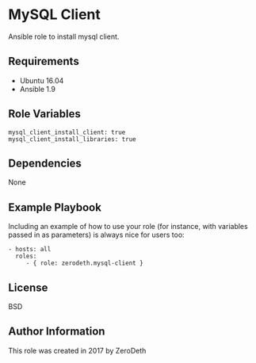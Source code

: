 MySQL Client
=========

Ansible role to install mysql client.

Requirements
------------

- Ubuntu 16.04
- Ansible 1.9

Role Variables
--------------

```
mysql_client_install_client: true
mysql_client_install_libraries: true
```

Dependencies
------------

None

Example Playbook
----------------

Including an example of how to use your role (for instance, with variables passed in as parameters) is always nice for users too:

    - hosts: all
      roles:
         - { role: zerodeth.mysql-client }

License
-------

BSD

Author Information
------------------

This role was created in 2017 by ZeroDeth
